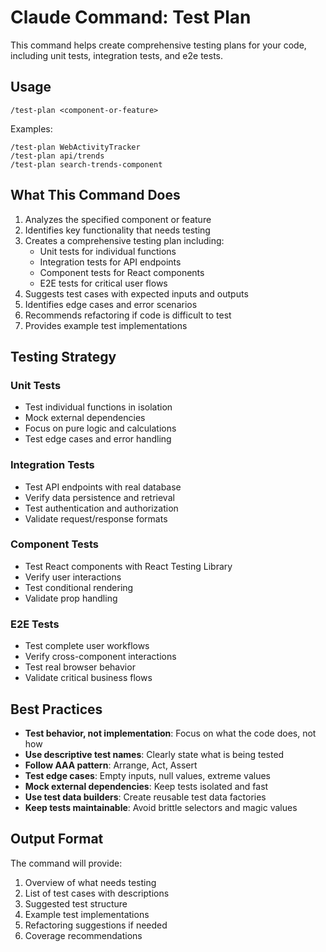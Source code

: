 # Claude Command: Test Plan

This command helps create comprehensive testing plans for your code, including unit tests, integration tests, and e2e tests.

## Usage

```
/test-plan <component-or-feature>
```

Examples:
```
/test-plan WebActivityTracker
/test-plan api/trends
/test-plan search-trends-component
```

## What This Command Does

1. Analyzes the specified component or feature
2. Identifies key functionality that needs testing
3. Creates a comprehensive testing plan including:
   - Unit tests for individual functions
   - Integration tests for API endpoints
   - Component tests for React components
   - E2E tests for critical user flows
4. Suggests test cases with expected inputs and outputs
5. Identifies edge cases and error scenarios
6. Recommends refactoring if code is difficult to test
7. Provides example test implementations

## Testing Strategy

### Unit Tests
- Test individual functions in isolation
- Mock external dependencies
- Focus on pure logic and calculations
- Test edge cases and error handling

### Integration Tests
- Test API endpoints with real database
- Verify data persistence and retrieval
- Test authentication and authorization
- Validate request/response formats

### Component Tests
- Test React components with React Testing Library
- Verify user interactions
- Test conditional rendering
- Validate prop handling

### E2E Tests
- Test complete user workflows
- Verify cross-component interactions
- Test real browser behavior
- Validate critical business flows

## Best Practices

- **Test behavior, not implementation**: Focus on what the code does, not how
- **Use descriptive test names**: Clearly state what is being tested
- **Follow AAA pattern**: Arrange, Act, Assert
- **Test edge cases**: Empty inputs, null values, extreme values
- **Mock external dependencies**: Keep tests isolated and fast
- **Use test data builders**: Create reusable test data factories
- **Keep tests maintainable**: Avoid brittle selectors and magic values

## Output Format

The command will provide:
1. Overview of what needs testing
2. List of test cases with descriptions
3. Suggested test structure
4. Example test implementations
5. Refactoring suggestions if needed
6. Coverage recommendations